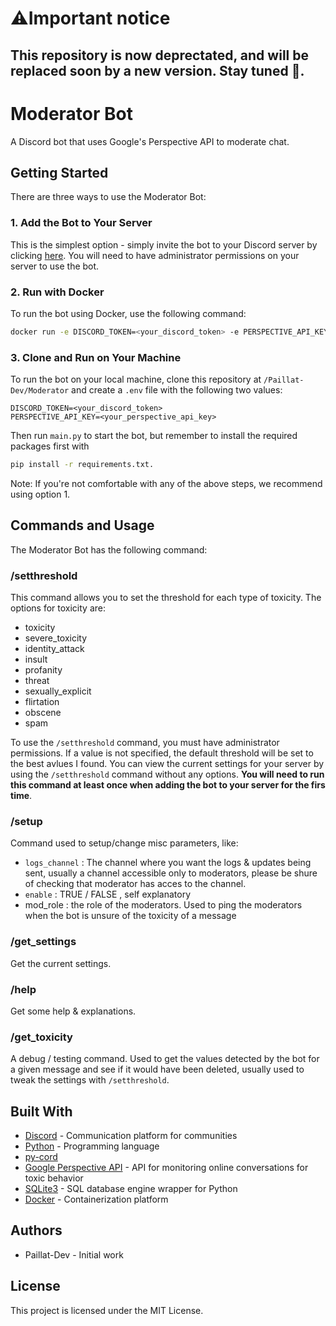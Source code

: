 # ⚠️Important notice
## This repository is now deprectated, and will be replaced soon by a new version. Stay tuned 👀.

# Moderator Bot
A Discord bot that uses Google's Perspective API to moderate chat.

## Getting Started
There are three ways to use the Moderator Bot:

### 1. Add the Bot to Your Server  
This is the simplest option - simply invite the bot to your Discord server by clicking [here](https://discord.com/api/oauth2/authorize?client_id=1071451913024974939&permissions=1377342450896&scope=bot). You will need to have administrator permissions on your server to use the bot.

### 2. Run with Docker
To run the bot using Docker, use the following command:

```bash
docker run -e DISCORD_TOKEN=<your_discord_token> -e PERSPECTIVE_API_KEY=<your_perspective_api_key> -d /path/to/your/data:/Moderator/data ghcr.io/nicebots-xyz/moderator:latest
```

### 3. Clone and Run on Your Machine  
To run the bot on your local machine, clone this repository at `/Paillat-Dev/Moderator` and create a `.env` file with the following two values:

```env
DISCORD_TOKEN=<your_discord_token>
PERSPECTIVE_API_KEY=<your_perspective_api_key>
```

Then run `main.py` to start the bot, but remember to install the required packages first with 
```bash
pip install -r requirements.txt.
```

Note: If you're not comfortable with any of the above steps, we recommend using option 1.

## Commands and Usage

The Moderator Bot has the following command:

### /setthreshold 

This command allows you to set the threshold for each type of toxicity. The options for toxicity are:

- toxicity
- severe_toxicity
- identity_attack
- insult
- profanity
- threat
- sexually_explicit
- flirtation
- obscene
- spam

To use the `/setthreshold` command, you must have administrator permissions. If a value is not specified, the default threshold will be set to the best avlues I found. You can view the current settings for your server by using the `/setthreshold` command without any options. **You will need to run this command at least once when adding the bot to your server for the firs time**.

### /setup

Command used to setup/change misc parameters, like:
- `logs_channel` : The channel where you want the logs & updates being sent, usually a channel accessible only to moderators, please be shure of checking that moderator has acces to the channel.
- `enable` : TRUE / FALSE , self explanatory
- mod_role : the role of the moderators. Used to ping the moderators when the bot is unsure of the toxicity of a message

### /get_settings

Get the current settings.

### /help

Get some help & explanations.

### /get_toxicity

A debug / testing command. Used to get the values detected by the bot for a given message and see if it would have been deleted, usually used to tweak the settings with `/setthreshold`.
## Built With
- [Discord](https://discord.com) - Communication platform for communities
- [Python](https://www.python.org) - Programming language
- [py-cord](https://pycord.dev)
- [Google Perspective API](https://perspectiveapi.com) - API for monitoring online conversations for toxic behavior
- [SQLite3](https://github.com/python/cpython/tree/3.11/Lib/sqlite3/) - SQL database engine wrapper for Python
- [Docker](https://www.docker.com) - Containerization platform

## Authors
- Paillat-Dev - Initial work

## License

This project is licensed under the MIT License.
